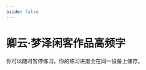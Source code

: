 ```yaml
---
aside: false
---
```

# 卿云·梦泽闲客作品高频字

你可以随时暂停练习。你的练习进度会在同一设备上储存。

<script setup>
import Train from "@/train/CharTrain.vue"
import ZigenMap from "@/zigen/ZigenMap.vue"
</script>
<div class="zigen-font">
<Train name="joy" chaifenUrl="/chaifen_zhu.csv" zigenUrl="/zigen-joy.csv" :range="[0,1000]" :supplement="false" :ming='false'/>
</div>

<ZigenMap :default-scheme="'joy'" :hide-scheme-buttons="true" column-min-width="1.5rem" />

